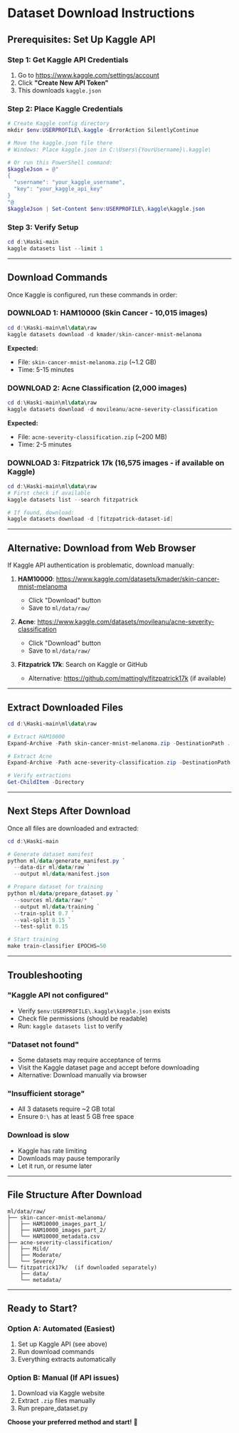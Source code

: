 # Dataset Download Instructions

## Prerequisites: Set Up Kaggle API

### Step 1: Get Kaggle API Credentials

1. Go to https://www.kaggle.com/settings/account
2. Click **"Create New API Token"**
3. This downloads `kaggle.json`

### Step 2: Place Kaggle Credentials

```powershell
# Create Kaggle config directory
mkdir $env:USERPROFILE\.kaggle -ErrorAction SilentlyContinue

# Move the kaggle.json file there
# Windows: Place kaggle.json in C:\Users\{YourUsername}\.kaggle\

# Or run this PowerShell command:
$kaggleJson = @"
{
  "username": "your_kaggle_username",
  "key": "your_kaggle_api_key"
}
"@
$kaggleJson | Set-Content $env:USERPROFILE\.kaggle\kaggle.json
```

### Step 3: Verify Setup

```powershell
cd d:\Haski-main
kaggle datasets list --limit 1
```

---

## Download Commands

Once Kaggle is configured, run these commands in order:

### DOWNLOAD 1: HAM10000 (Skin Cancer - 10,015 images)

```powershell
cd d:\Haski-main\ml\data\raw
kaggle datasets download -d kmader/skin-cancer-mnist-melanoma
```

**Expected:**

- File: `skin-cancer-mnist-melanoma.zip` (~1.2 GB)
- Time: 5-15 minutes

### DOWNLOAD 2: Acne Classification (2,000 images)

```powershell
cd d:\Haski-main\ml\data\raw
kaggle datasets download -d movileanu/acne-severity-classification
```

**Expected:**

- File: `acne-severity-classification.zip` (~200 MB)
- Time: 2-5 minutes

### DOWNLOAD 3: Fitzpatrick 17k (16,575 images - if available on Kaggle)

```powershell
cd d:\Haski-main\ml\data\raw
# First check if available
kaggle datasets list --search fitzpatrick

# If found, download:
kaggle datasets download -d [fitzpatrick-dataset-id]
```

---

## Alternative: Download from Web Browser

If Kaggle API authentication is problematic, download manually:

1. **HAM10000**: https://www.kaggle.com/datasets/kmader/skin-cancer-mnist-melanoma

   - Click "Download" button
   - Save to `ml/data/raw/`

2. **Acne**: https://www.kaggle.com/datasets/movileanu/acne-severity-classification

   - Click "Download" button
   - Save to `ml/data/raw/`

3. **Fitzpatrick 17k**: Search on Kaggle or GitHub
   - Alternative: https://github.com/mattingly/fitzpatrick17k (if available)

---

## Extract Downloaded Files

```powershell
cd d:\Haski-main\ml\data\raw

# Extract HAM10000
Expand-Archive -Path skin-cancer-mnist-melanoma.zip -DestinationPath .

# Extract Acne
Expand-Archive -Path acne-severity-classification.zip -DestinationPath .

# Verify extractions
Get-ChildItem -Directory
```

---

## Next Steps After Download

Once all files are downloaded and extracted:

```powershell
cd d:\Haski-main

# Generate dataset manifest
python ml/data/generate_manifest.py `
  --data-dir ml/data/raw `
  --output ml/data/manifest.json

# Prepare dataset for training
python ml/data/prepare_dataset.py `
  --sources ml/data/raw/* `
  --output ml/data/training `
  --train-split 0.7 `
  --val-split 0.15 `
  --test-split 0.15

# Start training
make train-classifier EPOCHS=50
```

---

## Troubleshooting

### "Kaggle API not configured"

- Verify `$env:USERPROFILE\.kaggle\kaggle.json` exists
- Check file permissions (should be readable)
- Run: `kaggle datasets list` to verify

### "Dataset not found"

- Some datasets may require acceptance of terms
- Visit the Kaggle dataset page and accept before downloading
- Alternative: Download manually via browser

### "Insufficient storage"

- All 3 datasets require ~2 GB total
- Ensure `D:\` has at least 5 GB free space

### Download is slow

- Kaggle has rate limiting
- Downloads may pause temporarily
- Let it run, or resume later

---

## File Structure After Download

```
ml/data/raw/
├── skin-cancer-mnist-melanoma/
│   ├── HAM10000_images_part_1/
│   ├── HAM10000_images_part_2/
│   └── HAM10000_metadata.csv
├── acne-severity-classification/
│   ├── Mild/
│   ├── Moderate/
│   └── Severe/
└── fitzpatrick17k/  (if downloaded separately)
    ├── data/
    └── metadata/
```

---

## Ready to Start?

### Option A: Automated (Easiest)

1. Set up Kaggle API (see above)
2. Run download commands
3. Everything extracts automatically

### Option B: Manual (If API issues)

1. Download via Kaggle website
2. Extract `.zip` files manually
3. Run prepare_dataset.py

**Choose your preferred method and start!** 🚀
